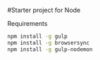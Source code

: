 #Starter project for Node

Requirements

```bash
npm install -g gulp
npm install -g browsersync
npm install -g gulp-nodemon
```
